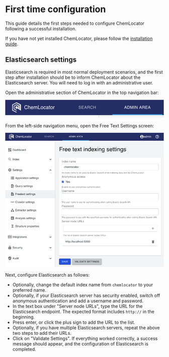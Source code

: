 # First time configuration

This guide details the first steps needed to configure ChemLocator following a 
successful installation.  

If you have not yet installed ChemLocator, please 
follow the [installation guide](../installation/installation-overview).


## Elasticsearch settings

Elasticsearch is required in most normal deployment scenarios, and the first 
step after installation should be to inform ChemLocator about the Elasticsearch
server.  You will need to log in with an administrative user.

Open the administrative section of ChemLocator in the top navigation bar:

![Admin menu](../images/menu/admin-menu.png)

From the left-side navigation menu, open the Free Text Settings screen:

![Free text settings ](../images/configuration/elasticsearch-settings.png)

Next, configure Elasticsearch as follows:

  - Optionally, change the default index name from `chemlocator` to your 
    preferred name.
  - Optionally, if your Elasticsearch server has security enabled, switch off
    anonymous authentication and add a username and password.
  - In the text box under "Server node URLs", type the URL for the Elasticsearch
    endpoint.  The expected format includes `http://` in the beginning.
  - Press enter, or click the plus sign to add the URL to the list.
  - Optionally, if you have multiple Elasticsearch servers, repeat the above two
    steps to add their URLs.
  - Click on "Validate Settings".  If everything worked correctly, a success 
    message should appear, and the configuration of Elasticsearch is completed.


